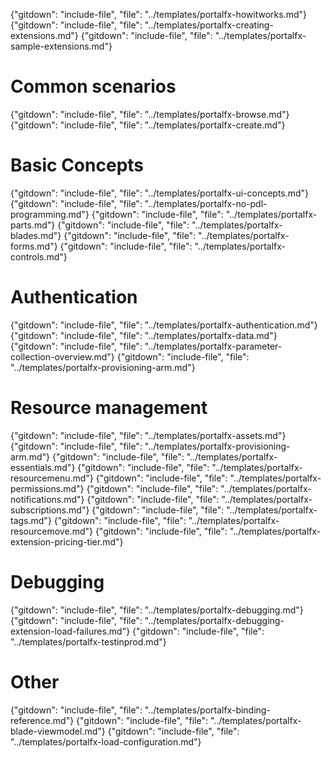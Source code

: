 {"gitdown": "include-file", "file": "../templates/portalfx-howitworks.md"}
{"gitdown": "include-file", "file": "../templates/portalfx-creating-extensions.md"}
{"gitdown": "include-file", "file": "../templates/portalfx-sample-extensions.md"}

# Common scenarios
{"gitdown": "include-file", "file": "../templates/portalfx-browse.md"}
{"gitdown": "include-file", "file": "../templates/portalfx-create.md"}

# Basic Concepts  
{"gitdown": "include-file", "file": "../templates/portalfx-ui-concepts.md"}
{"gitdown": "include-file", "file": "../templates/portalfx-no-pdl-programming.md"}
{"gitdown": "include-file", "file": "../templates/portalfx-parts.md"}
{"gitdown": "include-file", "file": "../templates/portalfx-blades.md"}
{"gitdown": "include-file", "file": "../templates/portalfx-forms.md"}
{"gitdown": "include-file", "file": "../templates/portalfx-controls.md"}

# Authentication
{"gitdown": "include-file", "file": "../templates/portalfx-authentication.md"}
{"gitdown": "include-file", "file": "../templates/portalfx-data.md"}
{"gitdown": "include-file", "file": "../templates/portalfx-parameter-collection-overview.md"}
{"gitdown": "include-file", "file": "../templates/portalfx-provisioning-arm.md"}

# Resource management
{"gitdown": "include-file", "file": "../templates/portalfx-assets.md"}
{"gitdown": "include-file", "file": "../templates/portalfx-provisioning-arm.md"}
{"gitdown": "include-file", "file": "../templates/portalfx-essentials.md"}
{"gitdown": "include-file", "file": "../templates/portalfx-resourcemenu.md"}
{"gitdown": "include-file", "file": "../templates/portalfx-permissions.md"}
{"gitdown": "include-file", "file": "../templates/portalfx-notifications.md"}
{"gitdown": "include-file", "file": "../templates/portalfx-subscriptions.md"}
{"gitdown": "include-file", "file": "../templates/portalfx-tags.md"}
{"gitdown": "include-file", "file": "../templates/portalfx-resourcemove.md"}
{"gitdown": "include-file", "file": "../templates/portalfx-extension-pricing-tier.md"}

# Debugging
{"gitdown": "include-file", "file": "../templates/portalfx-debugging.md"}
{"gitdown": "include-file", "file": "../templates/portalfx-debugging-extension-load-failures.md"}
{"gitdown": "include-file", "file": "../templates/portalfx-testinprod.md"}

# Other
{"gitdown": "include-file", "file": "../templates/portalfx-binding-reference.md"}
{"gitdown": "include-file", "file": "../templates/portalfx-blade-viewmodel.md"}
{"gitdown": "include-file", "file": "../templates/portalfx-load-configuration.md"}
